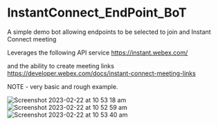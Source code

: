 # InstantConnect_EndPoint_BoT
A simple demo bot allowing endpoints to be selected to join and Instant Connect meeting

Leverages the following API service https://instant.webex.com/

and the ability to create meeting links https://developer.webex.com/docs/instant-connect-meeting-links

NOTE - very basic and rough example. 

![Screenshot 2023-02-22 at 10 53 18 am](https://user-images.githubusercontent.com/4830623/220486440-c7b26971-d640-43e7-8aee-012106fa80db.png)
![Screenshot 2023-02-22 at 10 52 59 am](https://user-images.githubusercontent.com/4830623/220486470-881a5c74-9d75-466f-899f-7e3b90b17249.png)
![Screenshot 2023-02-22 at 10 53 40 am](https://user-images.githubusercontent.com/4830623/220486474-89144206-f3ac-4d5c-8998-ed5bbe4d7a22.png)
